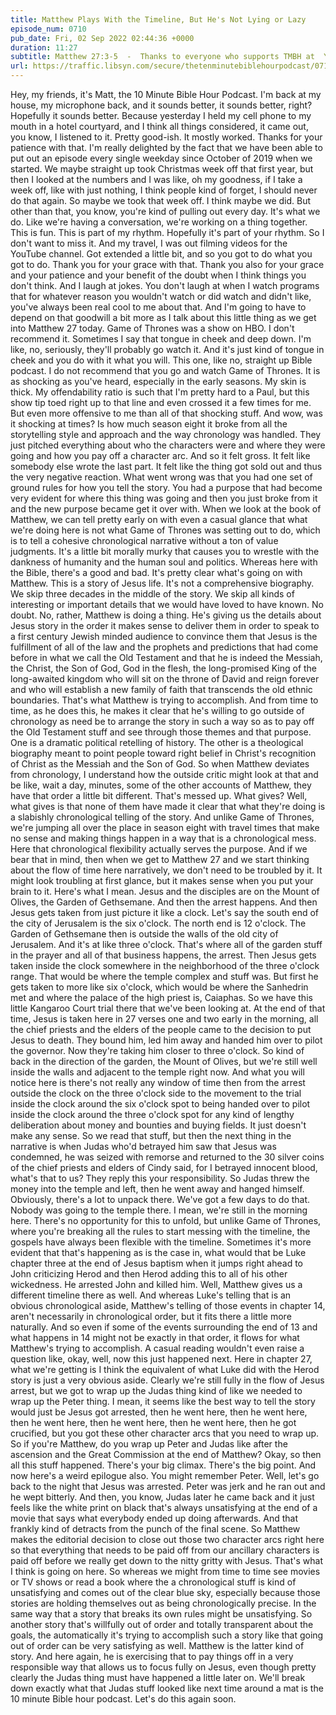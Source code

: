 ```yaml
---
title: Matthew Plays With the Timeline, But He's Not Lying or Lazy
episode_num: 0710
pub_date: Fri, 02 Sep 2022 02:44:36 +0000
duration: 11:27
subtitle: Matthew 27:3-5  -  Thanks to everyone who supports TMBH at  You're the reason we can all do this together!  Music written and performed by .
url: https://traffic.libsyn.com/secure/thetenminutebiblehourpodcast/0710_-_Matthew_Plays_With_the_Timeline_But_Hes_Not_Lying_or_Lazy.mp3
---
```


 Hey, my friends, it's Matt, the 10 Minute Bible Hour Podcast. I'm back at my house, my microphone back, and it sounds better, it sounds better, right? Hopefully it sounds better. Because yesterday I held my cell phone to my mouth in a hotel courtyard, and I think all things considered, it came out, you know, I listened to it. Pretty good-ish. It mostly worked. Thanks for your patience with that. I'm really delighted by the fact that we have been able to put out an episode every single weekday since October of 2019 when we started. We maybe straight up took Christmas week off that first year, but then I looked at the numbers and I was like, oh my goodness, if I take a week off, like with just nothing, I think people kind of forget, I should never do that again. So maybe we took that week off. I think maybe we did. But other than that, you know, you're kind of pulling out every day. It's what we do. Like we're having a conversation, we're working on a thing together. This is fun. This is part of my rhythm. Hopefully it's part of your rhythm. So I don't want to miss it. And my travel, I was out filming videos for the YouTube channel. Got extended a little bit, and so you got to do what you got to do. Thank you for your grace with that. Thank you also for your grace and your patience and your benefit of the doubt when I think things you don't think. And I laugh at jokes. You don't laugh at when I watch programs that for whatever reason you wouldn't watch or did watch and didn't like, you've always been real cool to me about that. And I'm going to have to depend on that goodwill a bit more as I talk about this little thing as we get into Matthew 27 today. Game of Thrones was a show on HBO. I don't recommend it. Sometimes I say that tongue in cheek and deep down. I'm like, no, seriously, they'll probably go watch it. And it's just kind of tongue in cheek and you do with it what you will. This one, like no, straight up Bible podcast. I do not recommend that you go and watch Game of Thrones. It is as shocking as you've heard, especially in the early seasons. My skin is thick. My offendability ratio is such that I'm pretty hard to a Paul, but this show tip toed right up to that line and even crossed it a few times for me. But even more offensive to me than all of that shocking stuff. And wow, was it shocking at times? Is how much season eight it broke from all the storytelling style and approach and the way chronology was handled. They just pitched everything about who the characters were and where they were going and how you pay off a character arc. And so it felt gross. It felt like somebody else wrote the last part. It felt like the thing got sold out and thus the very negative reaction. What went wrong was that you had one set of ground rules for how you tell the story. You had a purpose that had become very evident for where this thing was going and then you just broke from it and the new purpose became get it over with. When we look at the book of Matthew, we can tell pretty early on with even a casual glance that what we're doing here is not what Game of Thrones was setting out to do, which is to tell a cohesive chronological narrative without a ton of value judgments. It's a little bit morally murky that causes you to wrestle with the dankness of humanity and the human soul and politics. Whereas here with the Bible, there's a good and bad. It's pretty clear what's going on with Matthew. This is a story of Jesus life. It's not a comprehensive biography. We skip three decades in the middle of the story. We skip all kinds of interesting or important details that we would have loved to have known. No doubt. No, rather, Matthew is doing a thing. He's giving us the details about Jesus story in the order it makes sense to deliver them in order to speak to a first century Jewish minded audience to convince them that Jesus is the fulfillment of all of the law and the prophets and predictions that had come before in what we call the Old Testament and that he is indeed the Messiah, the Christ, the Son of God, God in the flesh, the long-promised King of the long-awaited kingdom who will sit on the throne of David and reign forever and who will establish a new family of faith that transcends the old ethnic boundaries. That's what Matthew is trying to accomplish. And from time to time, as he does this, he makes it clear that he's willing to go outside of chronology as need be to arrange the story in such a way so as to pay off the Old Testament stuff and see through those themes and that purpose. One is a dramatic political retelling of history. The other is a theological biography meant to point people toward right belief in Christ's recognition of Christ as the Messiah and the Son of God. So when Matthew deviates from chronology, I understand how the outside critic might look at that and be like, wait a day, minutes, some of the other accounts of Matthew, they have that order a little bit different. That's messed up. What gives? Well, what gives is that none of them have made it clear that what they're doing is a slabishly chronological telling of the story. And unlike Game of Thrones, we're jumping all over the place in season eight with travel times that make no sense and making things happen in a way that is a chronological mess. Here that chronological flexibility actually serves the purpose. And if we bear that in mind, then when we get to Matthew 27 and we start thinking about the flow of time here narratively, we don't need to be troubled by it. It might look troubling at first glance, but it makes sense when you put your brain to it. Here's what I mean. Jesus and the disciples are on the Mount of Olives, the Garden of Gethsemane. And then the arrest happens. And then Jesus gets taken from just picture it like a clock. Let's say the south end of the city of Jerusalem is the six o'clock. The north end is 12 o'clock. The Garden of Gethsemane then is outside the walls of the old city of Jerusalem. And it's at like three o'clock. That's where all of the garden stuff in the prayer and all of that business happens, the arrest. Then Jesus gets taken inside the clock somewhere in the neighborhood of the three o'clock range. That would be where the temple complex and stuff was. But first he gets taken to more like six o'clock, which would be where the Sanhedrin met and where the palace of the high priest is, Caiaphas. So we have this little Kangaroo Court trial there that we've been looking at. At the end of that time, Jesus is taken here in 27 verses one and two early in the morning, all the chief priests and the elders of the people came to the decision to put Jesus to death. They bound him, led him away and handed him over to pilot the governor. Now they're taking him closer to three o'clock. So kind of back in the direction of the garden, the Mount of Olives, but we're still well inside the walls and adjacent to the temple right now. And what you will notice here is there's not really any window of time then from the arrest outside the clock on the three o'clock side to the movement to the trial inside the clock around the six o'clock spot to being handed over to pilot inside the clock around the three o'clock spot for any kind of lengthy deliberation about money and bounties and buying fields. It just doesn't make any sense. So we read that stuff, but then the next thing in the narrative is when Judas who'd betrayed him saw that Jesus was condemned, he was seized with remorse and returned to the 30 silver coins of the chief priests and elders of Cindy said, for I betrayed innocent blood, what's that to us? They reply this your responsibility. So Judas threw the money into the temple and left, then he went away and hanged himself. Obviously, there's a lot to unpack there. We've got a few days to do that. Nobody was going to the temple there. I mean, we're still in the morning here. There's no opportunity for this to unfold, but unlike Game of Thrones, where you're breaking all the rules to start messing with the timeline, the gospels have always been flexible with the timeline. Sometimes it's more evident that that's happening as is the case in, what would that be Luke chapter three at the end of Jesus baptism when it jumps right ahead to John criticizing Herod and then Herod adding this to all of his other wickedness. He arrested John and killed him. Well, Matthew gives us a different timeline there as well. And whereas Luke's telling that is an obvious chronological aside, Matthew's telling of those events in chapter 14, aren't necessarily in chronological order, but it fits there a little more naturally. And so even if some of the events surrounding the end of 13 and what happens in 14 might not be exactly in that order, it flows for what Matthew's trying to accomplish. A casual reading wouldn't even raise a question like, okay, well, now this just happened next. Here in chapter 27, what we're getting is I think the equivalent of what Luke did with the Herod story is just a very obvious aside. Clearly we're still fully in the flow of Jesus arrest, but we got to wrap up the Judas thing kind of like we needed to wrap up the Peter thing. I mean, it seems like the best way to tell the story would just be Jesus got arrested, then he went here, then he went here, then he went here, then he went here, then he went here, then he got crucified, but you got these other character arcs that you need to wrap up. So if you're Matthew, do you wrap up Peter and Judas like after the ascension and the Great Commission at the end of Matthew? Okay, so then all this stuff happened. There's your big climax. There's the big point. And now here's a weird epilogue also. You might remember Peter. Well, let's go back to the night that Jesus was arrested. Peter was jerk and he ran out and he wept bitterly. And then, you know, Judas later he came back and it just feels like the white print on black that's always unsatisfying at the end of a movie that says what everybody ended up doing afterwards. And that frankly kind of detracts from the punch of the final scene. So Matthew makes the editorial decision to close out those two character arcs right here so that everything that needs to be paid off from our ancillary characters is paid off before we really get down to the nitty gritty with Jesus. That's what I think is going on here. So whereas we might from time to time see movies or TV shows or read a book where the a chronological stuff is kind of unsatisfying and comes out of the clear blue sky, especially because those stories are holding themselves out as being chronologically precise. In the same way that a story that breaks its own rules might be unsatisfying. So another story that's willfully out of order and totally transparent about the goals, the automatically it's trying to accomplish such a story like that going out of order can be very satisfying as well. Matthew is the latter kind of story. And here again, he is exercising that to pay things off in a very responsible way that allows us to focus fully on Jesus, even though pretty clearly the Judas thing must have happened a little later on. We'll break down exactly what that Judas stuff looked like next time around a mat is the 10 minute Bible hour podcast. Let's do this again soon.